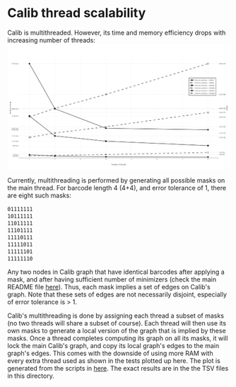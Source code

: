 # Calib thread scalability
Calib is multithreaded. However, its time and memory efficiency drops with increasing number of threads:
![Calib thread scalability plot](scalability_plots.svg)

Currently, multithreading is performed by generating all possible masks on the main thread. 
For barcode length 4 (4+4), and error tolerance of 1, there are eight such masks:
```
01111111
10111111
11011111
11101111
11110111 
11111011 
11111101 
11111110 
```
Any two nodes in Calib graph that have identical barcodes after applying a mask, and after having sufficient number of minimizers (check the main README file [here](../../README.md)).
Thus, each mask implies a set of edges on Calib's graph.
Note that these sets of edges are not necessarily disjoint, especially of error tolerance is > 1.

Calib's multithreading is done by assigning each thread a subset of masks (no two threads will share a subset of course).
Each thread will then use its own masks to generate a local version of the graph that is implied by these masks.
Once a thread completes computing its graph on all its masks, it will lock the main Calib's graph, and copy its local graph's edges to the main graph's edges.
This comes with the downside of using more RAM with every extra thread used as shown in the tests plotted up here.
The plot is generated from the scripts in [here](../../slurm_scripts/).
The exact results are in the the TSV files in this directory.
